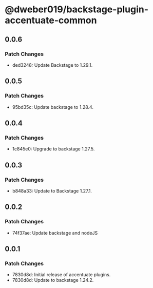 # @dweber019/backstage-plugin-accentuate-common

## 0.0.6

### Patch Changes

- ded3248: Update Backstage to 1.29.1.

## 0.0.5

### Patch Changes

- 95bd35c: Update backstage to 1.28.4.

## 0.0.4

### Patch Changes

- 1c845e0: Upgrade to backstage 1.27.5.

## 0.0.3

### Patch Changes

- b848a33: Update to Backstage 1.27.1.

## 0.0.2

### Patch Changes

- 74f37ae: Update backstage and nodeJS

## 0.0.1

### Patch Changes

- 7830d8d: Initial release of accentuate plugins.
- 7830d8d: Update to backstage 1.24.2.
